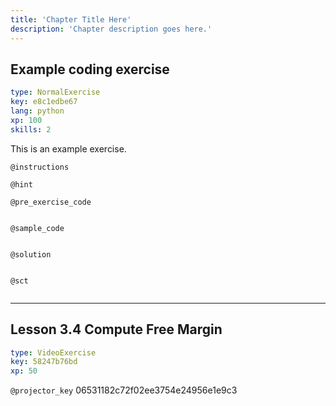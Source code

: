 ```yaml
---
title: 'Chapter Title Here'
description: 'Chapter description goes here.'
---
```


## Example coding exercise

```yaml
type: NormalExercise
key: e8c1edbe67
lang: python
xp: 100
skills: 2
```

This is an example exercise.

`@instructions`


`@hint`


`@pre_exercise_code`
```{python}

```

`@sample_code`
```{python}

```

`@solution`
```{python}

```

`@sct`
```{python}

```

---

## Lesson 3.4 Compute Free Margin

```yaml
type: VideoExercise
key: 58247b76bd
xp: 50
```

`@projector_key`
06531182c72f02ee3754e24956e1e9c3
